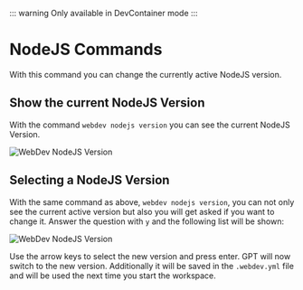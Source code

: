 ::: warning
Only available in DevContainer mode
:::

# NodeJS Commands

With this command you can change the currently active NodeJS version.

## Show the current NodeJS Version
With the command `webdev nodejs version` you can see the current NodeJS Version.

![WebDev NodeJS Version](./../../../assets/images/gpt_nodejs_version1.jpg)

## Selecting a NodeJS Version

With the same command as above, `webdev nodejs version`, you can not only see the current active version but also you will get asked if you want to change it. Answer the question with `y` and the following list will be shown:

![WebDev NodeJS Version](./../../../assets/images/gpt_nodejs_version2.jpg)

Use the arrow keys to select the new version and press enter. GPT will now switch to the new version. Additionally it will be saved in the `.webdev.yml` file and will be used the next time you start the workspace.